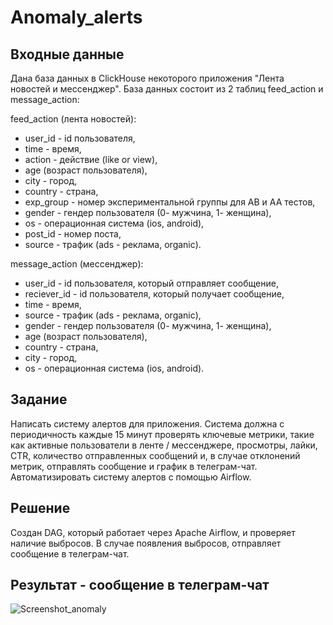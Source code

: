 # Anomaly_alerts

## Входные данные

Дана база данных в ClickHouse некоторого приложения "Лента новостей и мессенджер". База данных состоит из 2 таблиц feed_action и message_action:

feed_action (лента новостей):
- user_id - id пользователя,
- time - время,
- action - действие (like or view),
- age (возраст пользователя),
- city - город,
- country - страна,
- exp_group - номер экспериментальной группы для AB и AA тестов,
- gender - гендер пользователя (0- мужчина, 1- женщина),
- os - операционная система (ios, android),
- post_id - номер поста,
- source - трафик (ads - реклама, organic).

message_action (мессенджер):
- user_id - id пользователя, который отправляет сообщение,
- reciever_id - id пользователя, который получает сообщение,
- time - время,
- source - трафик (ads - реклама, organic),
- gender - гендер пользователя (0- мужчина, 1- женщина),
- age (возраст пользователя),
- country - страна,
- city - город,
- os - операционная система (ios, android).

## Задание
Написать систему алертов для приложения. Система должна с периодичность каждые 15 минут проверять ключевые метрики, такие как активные пользователи в ленте / мессенджере, просмотры, лайки, CTR, количество отправленных сообщений и, в случае отклонений метрик, отправлять сообщение и график в телеграм-чат.
Автоматизировать систему алертов с помощью Airflow.

## Решение
Создан DAG, который работает через Apache Airflow, и проверяет наличие выбросов. В случае появления выбросов, отправляет сообщение в телеграм-чат. 

## Результат - сообщение в телеграм-чат
![Screenshot_anomaly](https://user-images.githubusercontent.com/122218714/211324514-10a4c722-8f91-4a3f-a166-5e67669db114.png)
